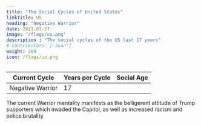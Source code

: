 ```yaml
---
title: "The Social Cycles of United States"
linkTitle: US
heading: "Negative Warrior"
date: 2021-07-27
image: "/flags/us.png"
description : "The social cycles of the US last 17 years"
# contributors: ['Juan']
weight: 204
icon: /flags/us.png
---
```



Current Cycle | Years per Cycle | Social Age
--- | --- | ---
Negative Warrior | 17 |


The current Warrior mentality manifests as the belligerent attitude of Trump supporters which invaded the Capitol, as well as increased racism and police brutality


<!-- Real America vs Liberal America

The American founding fathers put God as the ruler over freedom (liberalism), as proven by "In God We Trust."

Bible Belt states as the Real America. However, the  Civil war north against the South non-liberal south which preferred slavery. 

This led to God being replaced by liberalism and therefore ambition, money, and property. This led to expansionism as the Spanish-Ameican War and then entry into WWI and WWII. It will likely see-saw between liberalism (financial crisis, globalism) and noniberalism (anti-vaxxer, racism) around every 200 years or so.      -->
